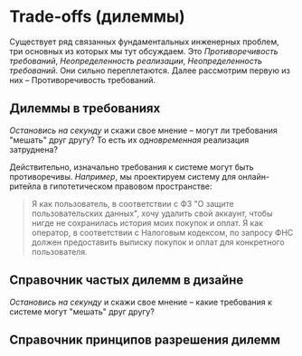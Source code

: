 Trade-offs (дилеммы)
====================
Существует ряд связанных фундаментальных инженерных проблем, три основных из которых мы тут обсуждаем. 
Это _Противоречивость требований_, _Неопределенность реализации_, _Неопределенность требований_. Они сильно переплетаются.
Далее рассмотрим первую из них – Противоречивость требований.

Дилеммы в требованиях
---------------------
_Остановись на секунду_ и скажи свое мнение – могут ли требования "мешать" друг другу? То есть их _одновременная_ реализация затруднена? 

Действительно, изначально требования к системе могут быть противоречивы.
_Например_, мы проектируем систему для онлайн-ритейла в гипотетическом правовом пространстве:
> Я как пользователь, в соответствии с ФЗ "О защите пользовательских данных", хочу удалить свой аккаунт, чтобы нигде не сохранилась история моих покупок и оплат.
> Я как оператор, в соответствии с Налоговым кодексом, по запросу ФНС должен предоставить выписку покупок и оплат для конкретного пользователя.  


Справочник частых дилемм в дизайне
----------------------------------
_Остановись на секунду_ и скажи свое мнение – какие требования к системе могут "мешать" друг другу?



Справочник принципов разрешения дилемм
-------------------------------------


